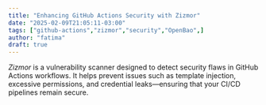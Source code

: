 ```yaml
---
title: "Enhancing GitHub Actions Security with Zizmor"
date: "2025-02-09T21:05:11-03:00"
tags: ["github-actions","zizmor","security","OpenBao",]
author: "fatima"
draft: true
---
```


*Zizmor* is a vulnerability scanner designed to detect security flaws in GitHub Actions workflows. It helps prevent issues such as template injection, excessive permissions, and credential leaks—ensuring that your CI/CD pipelines remain secure.

